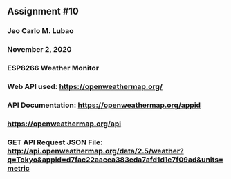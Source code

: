 ## Assignment #10
### Jeo Carlo M. Lubao
### November 2, 2020
### ESP8266 Weather Monitor
### Web API used: https://openweathermap.org/
### API Documentation: https://openweathermap.org/appid
###                    https://openweathermap.org/api
### GET API Request JSON File: http://api.openweathermap.org/data/2.5/weather?q=Tokyo&appid=d7fac22aacea383eda7afd1d1e7f09ad&units=metric

